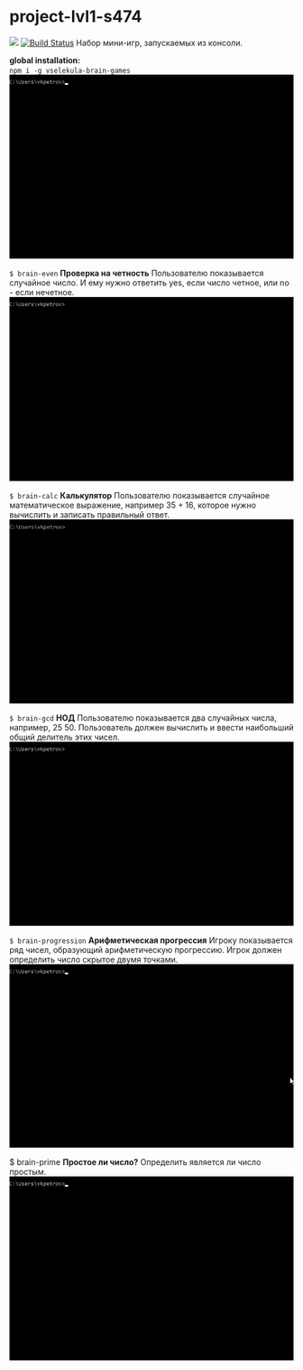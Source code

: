 # project-lvl1-s474
<a href="https://codeclimate.com/github/vselekula/project-lvl1-s450/maintainability"><img src="https://api.codeclimate.com/v1/badges/e4514afe7497bc34037e/maintainability" /></a>
[![Build Status](https://travis-ci.org/vselekula/project-lvl1-s450.svg?branch=master)](https://travis-ci.org/vselekula/project-lvl1-s450)
Набор мини-игр, запускаемых из консоли.

**global installation:**  
`npm i -g vselekula-brain-games` 
![alt-text](https://github.com/vselekula/project-lvl1-s474/blob/master/src/gifs/install.gif)

`$ brain-even`
**Проверка на четность**
Пользователю показывается случайное число. И ему нужно ответить yes, если число четное, или no - если нечетное.
![alt-text](https://github.com/vselekula/project-lvl1-s474/blob/master/src/gifs/even.gif)

`$ brain-calc`
**Калькулятор**
Пользователю показывается случайное математическое выражение, например 35 + 16, которое нужно вычислить и записать правильный ответ.
![alt-text](https://github.com/vselekula/project-lvl1-s474/blob/master/src/gifs/calc.gif)

`$ brain-gcd`
**НОД**
Пользователю показывается два случайных числа, например, 25 50. Пользователь должен вычислить и ввести наибольший общий делитель этих чисел.
![alt-text](https://github.com/vselekula/project-lvl1-s474/blob/master/src/gifs/gcd.gif)

`$ brain-progression`
**Арифметическая прогрессия**
Игроку показывается ряд чисел, образующий арифметическую прогрессию. Игрок должен определить число скрытое двумя точками.
![alt-text](https://github.com/vselekula/project-lvl1-s474/blob/master/src/gifs/progression.gif)


$ brain-prime
**Простое ли число?**
Определить является ли число простым.
![alt-text](https://github.com/vselekula/project-lvl1-s474/blob/master/src/gifs/prime.gif)
